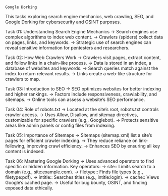                                                                            Google Dorking

This tasks exploring search engine mechanics, web crawling, SEO, and Google Dorking for cybersecurity and OSINT purposes.


Task 01:  Understanding Search Engine Mechanics
-> Search engines use complex algorithms to index web content.
-> Crawlers (spiders) collect data on pages, links, and keywords.
-> Strategic use of search engines can reveal sensitive information for pentesters and researchers.


Task 02: How Web Crawlers Work
-> Crawlers visit pages, extract content, and follow links in a chain-like process.
-> Data is stored in an index, a database of websites and keywords.
-> Search queries match against the index to return relevant results.
-> Links create a web-like structure for crawlers to map.


Task 03: Introduction to SEO
-> SEO optimizes websites for better indexing and higher rankings.
-> Factors include responsiveness, crawlability, and sitemaps.
-> Online tools can assess a website’s SEO performance.


Task 04: Role of robots.txt
-> Located at the site’s root, robots.txt controls crawler access.
-> Uses Allow, Disallow, and sitemap directives, customizable for specific crawlers (e.g., Googlebot).
-> Protects sensitive areas like admin panels or config files from indexing.


Task 05: Importance of Sitemaps
-> Sitemaps (sitemap.xml) list a site’s pages for efficient crawler indexing.
-> They reduce reliance on link-following, improving crawl efficiency.
-> Enhances SEO by ensuring all key content is indexed.


Task 06: Mastering Google Dorking
-> Uses advanced operators to find specific or hidden information.
Key operators:
-> site:: Limits search to a domain (e.g., site:example.com).
-> filetype:: Finds file types (e.g., filetype:pdf).
-> intitle:: Searches titles (e.g., intitle:login).
-> cache:: Views Google’s cached page.
-> Useful for bug bounty, OSINT, and finding exposed data ethically.
